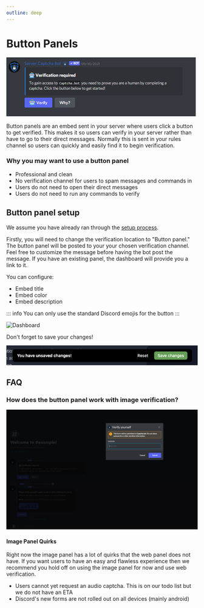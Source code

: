 ```yaml
---
outline: deep
---
```


# Button Panels

![Button panel example](../images/specific-features/button-panels/button-panel.png)

Button panels are an embed sent in your server where users click a button to get verified. This makes it so users can verify in your server rather than have to go to their direct messages. Normally this is sent in your rules channel so users can quickly and easily find it to begin verification. 

### Why you may want to use a button panel

- Professional and clean
- No verification channel for users to spam messages and commands in
- Users do not need to open their direct messages
- Users do not need to run any commands to verify

## Button panel setup

We assume you have already ran through the [setup process](../introduction/setup-process.md). 

Firstly, you will need to change the verification location to "Button panel." The button panel will be posted to your your chosen verification channel. Feel free to customize the message before having the bot post the message. If you have an existing panel, the dashboard will provide you a link to it. 

You can configure:
- Embed title
- Embed color
- Embed description

::: info
You can only use the standard Discord emojis for the button
:::

![Dashboard](../images/specific-features/button-panels/dashboard.avif)


Don't forget to save your changes!

![Save](../images/specific-features/button-panels/save.png)


## FAQ

### How does the button panel work with image verification?

![Image panel example](../images/specific-features/button-panels/image-panel.png)

#### Image Panel Quirks

Right now the image panel has a lot of quirks that the web panel does not have. If you want users to have an easy and flawless experience then we recommend you hold off on using the image panel for now and use web verification. 

- Users cannot yet request an audio captcha. This is on our todo list but we do not have an ETA
- Discord's new forms are not rolled out on all devices (mainly android)